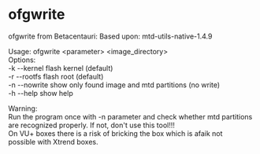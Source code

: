 ofgwrite
========

ofgwrite from Betacentauri: Based upon: mtd-utils-native-1.4.9

Usage: ofgwrite &lt;parameter&gt; &lt;image_directory&gt;  
Options:  
-k --kernel flash kernel (default)  
-r --rootfs flash root (default)  
-n --nowrite show only found image and mtd partitions (no write)  
-h --help show help  

Warning:  
Run the program once with -n parameter and check whether mtd partitions   
are recognized properly. If not, don't use this tool!!!  
On VU+ boxes there is a risk of bricking the box which is afaik not  
possible with Xtrend boxes.  

